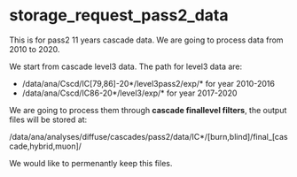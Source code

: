 # storage_request_pass2_data

This is for pass2 11 years cascade data. We are going to process data from 2010 to 2020.

We start from cascade level3 data. The path for level3 data are:
* /data/ana/Cscd/IC[79,86]-20*/level3pass2/exp/* for year 2010-2016
* /data/ana/Cscd/IC86-20*/level3/exp/* for year 2017-2020

We are going to process them through **cascade finallevel filters**, the output files will be stored at:

/data/ana/analyses/diffuse/cascades/pass2/data/IC*/[burn,blind]/final_[cascade,hybrid,muon]/

We would like to permenantly keep this files.
